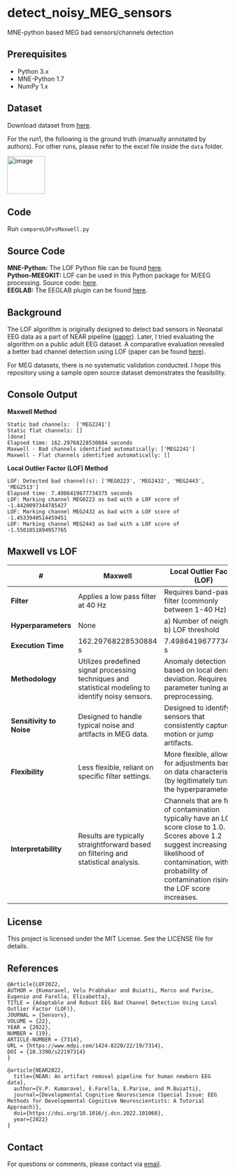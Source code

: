 # detect_noisy_MEG_sensors
MNE-python based MEG bad sensors/channels detection

## Prerequisites

- Python 3.x
- MNE-Python 1.7
- NumPy 1.x

## Dataset
Download dataset from [here](https://osf.io/mvug7).

For the run1, the following is the ground truth (manually annotated by authors). For other runs, please refer to the excel file inside the `data` folder.

<img width="86" alt="image" src="https://github.com/user-attachments/assets/2cbc81fc-7696-43ff-b1b5-b8fca3df6c25">


## Code
Run `compareLOFvsMaxwell.py`

## Source Code

**MNE-Python:** The LOF Python file can be found [here](https://mne.tools/stable/generated/mne.preprocessing.find_bad_channels_lof.html#mne.preprocessing.find_bad_channels_lof).  
**Python-MEEGKIT:** LOF can be used in this Python package for M/EEG processing. Source code: [here](https://github.com/nbara/python-meegkit/blob/master/meegkit/lof.py).  
**EEGLAB:** The EEGLAB plugin can be found [here](https://github.com/vpKumaravel/detectbadchannelLOF).

## Background

The LOF algorithm is originally designed to detect bad sensors in Neonatal EEG data as a part of NEAR pipeline ([paper](https://www.sciencedirect.com/science/article/pii/S1878929322000123)). Later, I tried evaluating the algorithm on a public adult EEG dataset. A comparative evaluation revealed a better bad channel detection using LOF (paper can be found [here](https://www.mdpi.com/1424-8220/22/19/7314)).

For MEG datasets, there is no systematic validation conducted. I hope this repository using a sample open source dataset demonstrates the feasibility.

## Console Output

**Maxwell Method**
```
Static bad channels:  ['MEG2241']
Static flat channels: []
[done]
Elapsed time: 162.29768228530884 seconds
Maxwell - Bad channels identified automatically: ['MEG2241']
Maxwell - Flat channels identified automatically: []
```

**Local Outlier Factor (LOF) Method**
```
LOF: Detected bad channel(s): ['MEG0223', 'MEG2432', 'MEG2443', 'MEG2513']
Elapsed time: 7.4986419677734375 seconds
LOF: Marking channel MEG0223 as bad with a LOF score of -1.4420097344785427
LOF: Marking channel MEG2432 as bad with a LOF score of -1.4533940514459451
LOF: Marking channel MEG2443 as bad with a LOF score of -1.5501051894957765
```

## Maxwell vs LOF

| #   | Maxwell                                | Local Outlier Factor (LOF)                               |
|-----|----------------------------------------|-----------------------------------------------------------|
| **Filter**                              | Applies a low pass filter at 40 Hz                        | Requires band-pass filter (commonly between 1-40 Hz)    |
| **Hyperparameters**                     | None                                                   | a) Number of neighbors<br>b) LOF threshold                |
| **Execution Time**                      | 162.29768228530884 s                                                  | 7.4986419677734375 s                       |
| **Methodology**                         | Utilizes predefined signal processing techniques and statistical modeling to identify noisy sensors. | Anomaly detection based on local density deviation. Requires parameter tuning and preprocessing. |
| **Sensitivity to Noise**                | Designed to handle typical noise and artifacts in MEG data. | Designed to identify sensors that consistently captured motion or jump artifacts. |
| **Flexibility**                         | Less flexible, reliant on specific filter settings.       | More flexible, allowing for adjustments based on data characteristics (by legitimately tuning the hyperparameters) |
| **Interpretability**                    | Results are typically straightforward based on filtering and statistical analysis. | Channels that are free of contamination typically have an LOF score close to 1.0. Scores above 1.2 suggest increasing likelihood of contamination, with the probability of contamination rising as the LOF score increases.  |

## License
This project is licensed under the MIT License. See the LICENSE file for details.

## References

```
@Article{LOF2022,
AUTHOR = {Kumaravel, Velu Prabhakar and Buiatti, Marco and Parise, Eugenio and Farella, Elisabetta},
TITLE = {Adaptable and Robust EEG Bad Channel Detection Using Local Outlier Factor (LOF)},
JOURNAL = {Sensors},
VOLUME = {22},
YEAR = {2022},
NUMBER = {19},
ARTICLE-NUMBER = {7314},
URL = {https://www.mdpi.com/1424-8220/22/19/7314},
DOI = {10.3390/s22197314}
}

@article{NEAR2022,
  title={NEAR: An artifact removal pipeline for human newborn EEG data},
  author={V.P. Kumaravel, E.Farella, E.Parise, and M.Buiatti},
  journal={Developmental Cognitive Neuroscience (Special Issue: EEG Methods for Developmental Cognitive Neuroscientists: A Tutorial Approach)},
  doi={https://doi.org/10.1016/j.dcn.2022.101068},
  year={2022}
}
```
## Contact

For questions or comments, please contact via [email](mailto:vpr.kumaravel@gmail.com).

